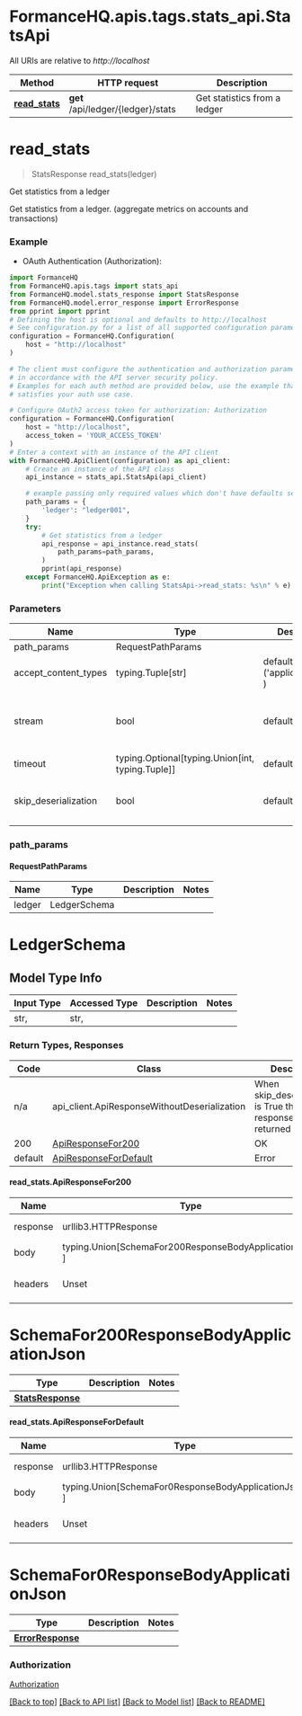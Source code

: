 <a name="__pageTop"></a>
# FormanceHQ.apis.tags.stats_api.StatsApi

All URIs are relative to *http://localhost*

Method | HTTP request | Description
------------- | ------------- | -------------
[**read_stats**](#read_stats) | **get** /api/ledger/{ledger}/stats | Get statistics from a ledger

# **read_stats**
<a name="read_stats"></a>
> StatsResponse read_stats(ledger)

Get statistics from a ledger

Get statistics from a ledger. (aggregate metrics on accounts and transactions) 

### Example

* OAuth Authentication (Authorization):
```python
import FormanceHQ
from FormanceHQ.apis.tags import stats_api
from FormanceHQ.model.stats_response import StatsResponse
from FormanceHQ.model.error_response import ErrorResponse
from pprint import pprint
# Defining the host is optional and defaults to http://localhost
# See configuration.py for a list of all supported configuration parameters.
configuration = FormanceHQ.Configuration(
    host = "http://localhost"
)

# The client must configure the authentication and authorization parameters
# in accordance with the API server security policy.
# Examples for each auth method are provided below, use the example that
# satisfies your auth use case.

# Configure OAuth2 access token for authorization: Authorization
configuration = FormanceHQ.Configuration(
    host = "http://localhost",
    access_token = 'YOUR_ACCESS_TOKEN'
)
# Enter a context with an instance of the API client
with FormanceHQ.ApiClient(configuration) as api_client:
    # Create an instance of the API class
    api_instance = stats_api.StatsApi(api_client)

    # example passing only required values which don't have defaults set
    path_params = {
        'ledger': "ledger001",
    }
    try:
        # Get statistics from a ledger
        api_response = api_instance.read_stats(
            path_params=path_params,
        )
        pprint(api_response)
    except FormanceHQ.ApiException as e:
        print("Exception when calling StatsApi->read_stats: %s\n" % e)
```
### Parameters

Name | Type | Description  | Notes
------------- | ------------- | ------------- | -------------
path_params | RequestPathParams | |
accept_content_types | typing.Tuple[str] | default is ('application/json', ) | Tells the server the content type(s) that are accepted by the client
stream | bool | default is False | if True then the response.content will be streamed and loaded from a file like object. When downloading a file, set this to True to force the code to deserialize the content to a FileSchema file
timeout | typing.Optional[typing.Union[int, typing.Tuple]] | default is None | the timeout used by the rest client
skip_deserialization | bool | default is False | when True, headers and body will be unset and an instance of api_client.ApiResponseWithoutDeserialization will be returned

### path_params
#### RequestPathParams

Name | Type | Description  | Notes
------------- | ------------- | ------------- | -------------
ledger | LedgerSchema | | 

# LedgerSchema

## Model Type Info
Input Type | Accessed Type | Description | Notes
------------ | ------------- | ------------- | -------------
str,  | str,  |  | 

### Return Types, Responses

Code | Class | Description
------------- | ------------- | -------------
n/a | api_client.ApiResponseWithoutDeserialization | When skip_deserialization is True this response is returned
200 | [ApiResponseFor200](#read_stats.ApiResponseFor200) | OK
default | [ApiResponseForDefault](#read_stats.ApiResponseForDefault) | Error

#### read_stats.ApiResponseFor200
Name | Type | Description  | Notes
------------- | ------------- | ------------- | -------------
response | urllib3.HTTPResponse | Raw response |
body | typing.Union[SchemaFor200ResponseBodyApplicationJson, ] |  |
headers | Unset | headers were not defined |

# SchemaFor200ResponseBodyApplicationJson
Type | Description  | Notes
------------- | ------------- | -------------
[**StatsResponse**](../../models/StatsResponse.md) |  | 


#### read_stats.ApiResponseForDefault
Name | Type | Description  | Notes
------------- | ------------- | ------------- | -------------
response | urllib3.HTTPResponse | Raw response |
body | typing.Union[SchemaFor0ResponseBodyApplicationJson, ] |  |
headers | Unset | headers were not defined |

# SchemaFor0ResponseBodyApplicationJson
Type | Description  | Notes
------------- | ------------- | -------------
[**ErrorResponse**](../../models/ErrorResponse.md) |  | 


### Authorization

[Authorization](../../../README.md#Authorization)

[[Back to top]](#__pageTop) [[Back to API list]](../../../README.md#documentation-for-api-endpoints) [[Back to Model list]](../../../README.md#documentation-for-models) [[Back to README]](../../../README.md)

